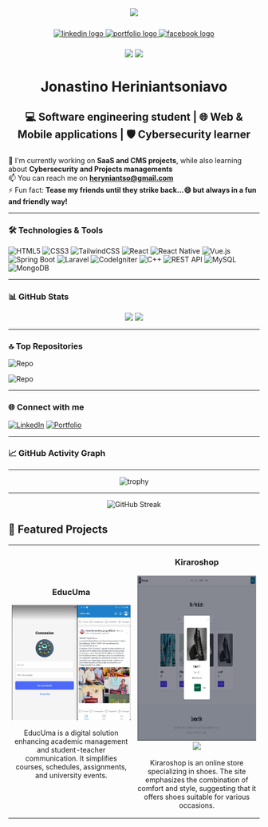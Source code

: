 <div align="center">
  <img height="150" src="https://drive.google.com/uc?export=view&id=1JBnWJpFHIAl3LloFkzkc4cSgExwXV_-N" />
</div>

###

<div align="center">
  <a href="https://www.linkedin.com/in/jonastino-heriniantsoniavo-531945213" target="_blank">
    <img src="https://img.shields.io/static/v1?message=LinkedIn&logo=linkedin&label=&color=0077B5&logoColor=white&labelColor=&style=for-the-badge" height="25" alt="linkedin logo" />
  </a>
  <a href="https://jonastino.netlify.app" target="_blank">
    <img src="https://img.shields.io/static/v1?message=Portfolio&logo=firefox&label=&color=000000&logoColor=FF7139&labelColor=&style=for-the-badge" height="25" alt="portfolio logo" />
  </a>
  <a href="https://www.facebook.com/profile.php?id=100088673478688" target="_blank">
    <img src="https://img.shields.io/static/v1?message=Facebook&logo=facebook&label=&color=1877F2&logoColor=white&labelColor=&style=for-the-badge" height="25" alt="facebook logo" />
  </a>




###

<div align="center">
  <img src="https://komarev.com/ghpvc/?username=Jonastino21&color=brightgreen"  />
  <img src="https://img.shields.io/github/followers/Jonastino21?label=Follow&style=social"  />
</div>

###

<h1 align="center">Jonastino Heriniantsoniavo</h1>

## 💻 Software engineering student | 🌐 Web & Mobile applications | 🛡️ Cybersecurity learner

</div>

###

💼 I'm currently working on **SaaS and CMS projects**, while also learning about **Cybersecurity and Projects managements**  
📫 You can reach me on **heryniantso@gmail.com**  
⚡ Fun fact: **Tease my friends until they strike back…😄 but always in a fun and friendly way!**

---

### 🛠️ Technologies & Tools

![HTML5](https://img.shields.io/badge/-HTML5-E34F26?style=flat-square&logo=html5&logoColor=white)
![CSS3](https://img.shields.io/badge/-CSS3-1572B6?style=flat-square&logo=css3&logoColor=white)
![TailwindCSS](https://img.shields.io/badge/-TailwindCSS-38B2AC?style=flat-square&logo=tailwind-css&logoColor=white)
![React](https://img.shields.io/badge/-ReactJS-61DAFB?style=flat-square&logo=react&logoColor=black)
![React Native](https://img.shields.io/badge/-React_Native-61DAFB?style=flat-square&logo=react&logoColor=black)
![Vue.js](https://img.shields.io/badge/-Vue.js-4FC08D?style=flat-square&logo=vue.js&logoColor=white)
![Spring Boot](https://img.shields.io/badge/-Spring_Boot-6DB33F?style=flat-square&logo=spring-boot&logoColor=white)
![Laravel](https://img.shields.io/badge/-Laravel-FF2D20?style=flat-square&logo=laravel&logoColor=white)
![CodeIgniter](https://img.shields.io/badge/-CodeIgniter-EF4223?style=flat-square&logo=codeigniter&logoColor=white)
![C++](https://img.shields.io/badge/-C++-00599C?style=flat-square&logo=c%2B%2B&logoColor=white)
![REST API](https://img.shields.io/badge/-REST_API-FF6C37?style=flat-square&logo=postman&logoColor=white)
![MySQL](https://img.shields.io/badge/-MySQL-4479A1?style=flat-square&logo=mysql&logoColor=white)
![MongoDB](https://img.shields.io/badge/-MongoDB-47A248?style=flat-square&logo=mongodb&logoColor=white)

---

### 📊 GitHub Stats

<div align="center">
  <img height="180em" src="https://github-readme-stats.vercel.app/api?username=Jonastino21&show_icons=true&theme=tokyonight&include_all_commits=true&count_private=true"/>
  <img height="180em" src="https://github-readme-stats.vercel.app/api/top-langs/?username=Jonastino21&layout=compact&langs_count=7&theme=tokyonight"/>
</div>

---

### 🔝 Top Repositories

![Repo](https://github-readme-stats.vercel.app/api/pin/?username=Jonastino21&repo=kiraroshop-front&theme=tokyonight)

![Repo](https://github-readme-stats.vercel.app/api/pin/?username=Jonastino21&repo=EducUma&theme=tokyonight)

---

### 🌐 Connect with me

[![LinkedIn](https://img.shields.io/badge/LinkedIn-%230077B5.svg?logo=linkedin&logoColor=white)](www.linkedin.com/in/jonastino-heriniantsoniavo-531945213) 
[![Portfolio](https://img.shields.io/badge/Portfolio-%23000000.svg?logo=firefox&logoColor=#FF7139)](https://jonastino.netlify.app)

---

### 📈 GitHub Activity Graph

---

<div align="center">
  <img src="https://github-profile-trophy.vercel.app/?username=Jonastino21&theme=tokyonight&row=1&column=4" alt="trophy">
</div>

---

<div align="center">
  <img src="https://github-readme-streak-stats.herokuapp.com/?user=Jonastino21&theme=tokyonight" alt="GitHub Streak">
</div>

<!-- Optional section: Featured projects with screenshots -->

## 📌 Featured Projects

<table>
  <tr>
    <td width="50%">
      <h3 align="center">EducUma</h3>
      <p align="center">
        <a href="https://github.com/Jonastino21/EducUma" target="_blank">
          <img src="/img/educuma.png" width="400" alt="Project 1"/>
        </a>
<!--         <span>  -->
<!--           <a href="https://github.com/Jonastino21/EducUma" target="_blank">
            <img src="https://img.shields.io/badge/Code-black?style=flat-square&logo=github"/>
          </a>   -->
<!--           <a href="https://project1demo.com" target="_blank">
            <img src="https://img.shields.io/badge/Live-blueviolet?style=flat-square&logo=vercel"/>
          </a> -->
<!--         </span> -->
        <p align="center">
          EducUma is a digital solution enhancing academic management and student-teacher communication. It simplifies courses, schedules, assignments, and university events.
        </p>
      </p>
    </td>
    <td width="50%">
      <h3 align="center">Kiraroshop</h3>
      <p align="center">
        <a href="https://github.com/Jonastino21/kiraroshop-front" target="_blank">
          <img src="/img/kiraroshop.png" width="450" height="330" alt="Project 2"/>
        </a>
        <span> 
<!--           <a href="https://github.com/Jonastino21/kiraroshop-front" target="_blank">
            <img src="https://img.shields.io/badge/Code-black?style=flat-square&logo=github"/>
          </a>   -->
          <a href="https://jonastino21.github.io/kiraroshop-front/" target="_blank">
            <img src="https://img.shields.io/badge/Live-blueviolet?style=flat-square&logo=vercel"/>
          </a>
        </span>
        <p align="center">
          Kiraroshop is an online store specializing in shoes. The site emphasizes the combination of comfort and style, suggesting that it offers shoes suitable for various occasions. 
        </p>
      </p>
    </td>
  </tr>
</table>

